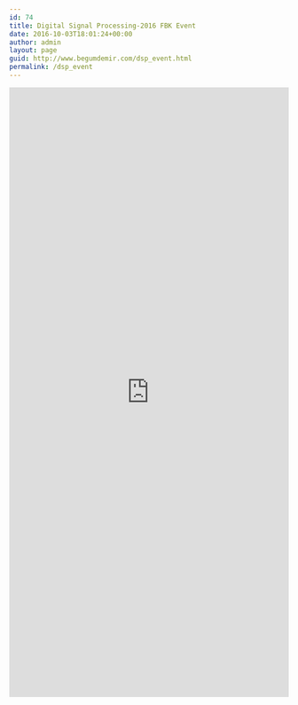 ```yaml
---
id: 74
title: Digital Signal Processing-2016 FBK Event
date: 2016-10-03T18:01:24+00:00
author: admin
layout: page
guid: http://www.begumdemir.com/dsp_event.html
permalink: /dsp_event
---
```

<iframe src="http://www.zaferkiziltoprak.com/begumdemir/dsp_event/" width="100%" height="1100px" frameborder="0"></iframe>

